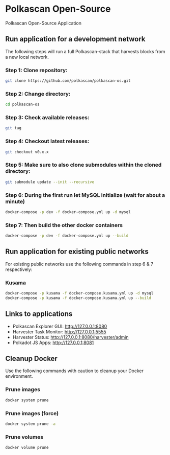 # Polkascan Open-Source
Polkascan Open-Source Application

## Run application for a development network
The following steps will run a full Polkascan-stack that harvests blocks from a new local network.

### Step 1: Clone repository: 
```bash
git clone https://github.com/polkascan/polkascan-os.git
```
### Step 2: Change directory: 
```bash
cd polkascan-os
```
### Step 3: Check available releases: 
```bash
git tag
```
### Step 4: Checkout latest releases: 
```bash
git checkout v0.x.x
```
### Step 5: Make sure to also clone submodules within the cloned directory: 
```bash
git submodule update --init --recursive
```
### Step 6: During the first run let MySQL initialize (wait for about a minute)
```bash
docker-compose -p dev -f docker-compose.yml up -d mysql
```
### Step 7: Then build the other docker containers
```bash
docker-compose -p dev -f docker-compose.yml up --build
```

## Run application for existing public networks
For existing public networks use the following commands in step 6 & 7 respectively:

### Kusama
```bash
docker-compose -p kusama -f docker-compose.kusama.yml up -d mysql
docker-compose -p kusama -f docker-compose.kusama.yml up --build
```

## Links to applications

* Polkascan Explorer GUI: http://127.0.0.1:8080
* Harvester Task Monitor: http://127.0.0.1:5555
* Harvester Status: http://127.0.0.1:8080/harvester/admin
* Polkadot JS Apps: http://127.0.0.1:8081

## Cleanup Docker
Use the following commands with caution to cleanup your Docker environment.

### Prune images
```bash
docker system prune
```

### Prune images (force)
```bash
docker system prune -a
```

### Prune volumes
```bash
docker volume prune
```
